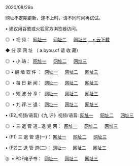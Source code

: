 <p>2020/08/29a
<p>网址不定期更新，连不上时，请不同时间再试试。
<p>• 建议用谷歌或火狐官方浏览器访问。
<p>◎  • 视 频： 
<a href="http://mrm.proyectolanuevatierra.com/s/" target="_blank">网址一</a> 　 
<a href="http://mim.proyectolanuevatierra.com/s/" target="_blank">网址二</a> 　 
<a href="http://mom.proyectolanuevatierra.com/tv.html" target="_blank">网址三</a>  
<a href="https://disk.yandex.ru/d/wIUK0uxc3Gk4Ng" target="_blank">　• 云下载 </a></p>

<p> ◆ 分 享 网 址 （ a.byou.cf 请 收 藏） </p>
<p>◎   •  小 站：  
<a href="http://mrm.proyectolanuevatierra.com/f.html" target="_blank">网址一</a> 　 
<a href="http://mim.proyectolanuevatierra.com/h.html" target="_blank">网址二</a> 　 
<a href="http://mom.proyectolanuevatierra.com/k/" target="_blank">网址三</a></p>
<p>◎  • 翻 墙 软 件 ：  
<a href="http://mrm.proyectolanuevatierra.com/ff/" target="_blank">网址一</a> 　 
<a href="http://mim.proyectolanuevatierra.com/s/read/a1_nd.html" target="_blank">网址二</a> 　 
<a href="http://mom.proyectolanuevatierra.com/ff/index.html" target="_blank">网址三</a></p>
<p>◎   • 每 日 新 闻：  
<a href="http://mrm.proyectolanuevatierra.com/day/" target="_blank">网址一</a> 　 
<a href="http://mim.proyectolanuevatierra.com/day/" target="_blank">网址二</a> 　 
<a href="http://mim.proyectolanuevatierra.com/day/index.html" target="_blank">网址三</a></p>
<p>◎   • 短 波 分 享：  
<a href="http://mrm.proyectolanuevatierra.com/h/" target="_blank">网址一</a> 　 
<a href="http://mim.proyectolanuevatierra.com/h/" target="_blank">网址二</a> 　 
<a href="http://mom.proyectolanuevatierra.com/h/index.html" target="_blank">网址三</a></p>
<p>◎   • 九 评.三 退：  
<a href="http://mrm.proyectolanuevatierra.com/t/" target="_blank">网址一</a> 　 
<a href="http://mim.proyectolanuevatierra.com/v2/index.html" target="_blank">网址二</a> 　 
<a href="http://mom.proyectolanuevatierra.com/tt/index.html" target="_blank">网址三</a> 　</p>
<p>  • (E2_视频/语音)《九 评》视频/语音: 
<a href="http://mim.proyectolanuevatierra.com/7738.html" target="_blank">网址一</a> 　 
<a href="http://mrm.proyectolanuevatierra.com/7614.html" target="_blank">网址二</a> 　 
<a href="http://mom.proyectolanuevatierra.com/7633.html" target="_blank">网址三</a></p>
<p>◎   • 三 退 管 道...退 党 网：  
<a href="http://mrm.proyectolanuevatierra.com/go/td1.html" target="_blank">网址一</a> 　 
<a href="http://mim.proyectolanuevatierra.com/go/td2.html" target="_blank">网址二</a> 　 
<a href="http://mom.proyectolanuevatierra.com/go/td3.html" target="_blank">网址三</a></p>
<p>  • (F1) 三 退 管 道(一)： 
<a href="http://mrm.proyectolanuevatierra.com/dd/" target="_blank">网址一</a> 　 
<a href="http://mim.proyectolanuevatierra.com/s/read/a1_tdx.html" target="_blank">网址二</a> 　 
<a href="http://mom.proyectolanuevatierra.com/dd/" target="_blank">网址三</a></p>
<p>  • (F2)三 退 管 道(二)： 
<a href="http://mim.proyectolanuevatierra.com/d/" target="_blank">网址一</a> 　 
<a href="http://mrm.proyectolanuevatierra.com/d/index.html" target="_blank">网址二</a> 　 
<a href="http://mom.proyectolanuevatierra.com/d/" target="_blank">网址三</a></p>
<p>◎   • PDF电子书：  
<a href="http://mrm.proyectolanuevatierra.com/p/" target="_blank">网址一</a> 　 
<a href="http://mim.proyectolanuevatierra.com/p/index.html" target="_blank">网址二</a> 　 
<a href="http://mom.proyectolanuevatierra.com/p/" target="_blank">网址三</a></p>
